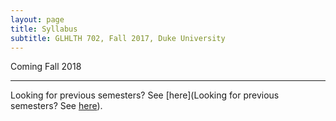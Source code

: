 ```yaml
---
layout: page
title: Syllabus
subtitle: GLHLTH 702, Fall 2017, Duke University
---
```


Coming Fall 2018

* * * 

Looking for previous semesters? See [here](Looking for previous semesters? See [here](https://drive.google.com/open?id=0Bxn_jkXZ1lxuY3JOZXZjcDNsQ2M)).